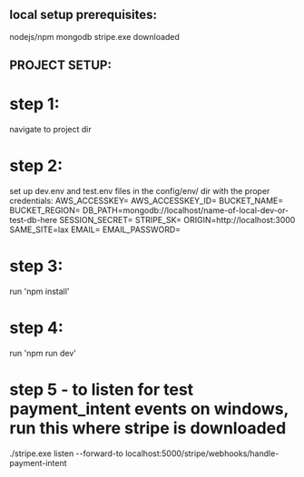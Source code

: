 ## local setup prerequisites:

nodejs/npm
mongodb
stripe.exe downloaded

## PROJECT SETUP:

# step 1:

navigate to project dir

# step 2:

set up dev.env and test.env files in the config/env/ dir with the proper credentials:
AWS_ACCESSKEY=
AWS_ACCESSKEY_ID=
BUCKET_NAME=
BUCKET_REGION=
DB_PATH=mongodb://localhost/name-of-local-dev-or-test-db-here
SESSION_SECRET=
STRIPE_SK=
ORIGIN=http://localhost:3000
SAME_SITE=lax
EMAIL=
EMAIL_PASSWORD=

# step 3:

run 'npm install'

# step 4:

run 'npm run dev'

# step 5 - to listen for test payment_intent events on windows, run this where stripe is downloaded

./stripe.exe listen --forward-to localhost:5000/stripe/webhooks/handle-payment-intent

